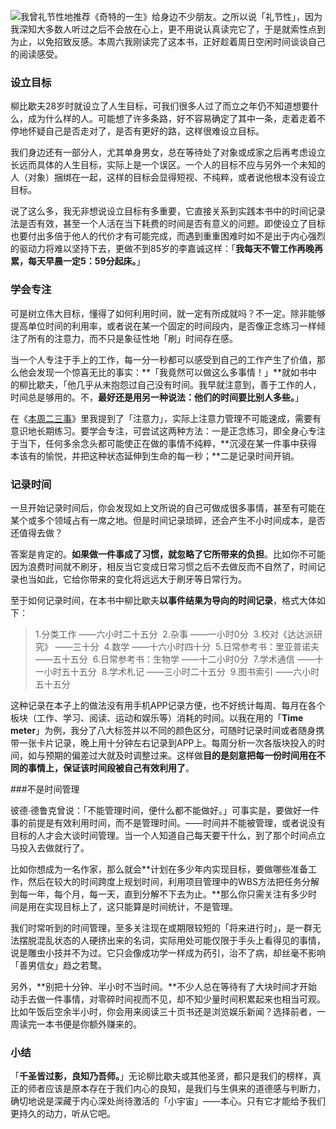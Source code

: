 ![](http://upload-images.jianshu.io/upload_images/1759866-b29c8dfd60f8a34c.jpg?imageMogr2/auto-orient/strip%7CimageView2/2/w/1240)我曾礼节性地推荐《奇特的一生》给身边不少朋友。之所以说「礼节性」，因为我深知大多数人听过之后不会放在心上，更不用说认真读完它了，于是就索性点到为止，以免招致反感。本周六我刚读完了这本书，正好趁着周日空闲时间谈谈自己的阅读感受。

### 设立目标

柳比歇夫28岁时就设立了人生目标，可我们很多人过了而立之年仍不知道想要什么，成为什么样的人。可能想了许多条路，好不容易确定了其中一条，走着走着不停地怀疑自己是否走对了，是否有更好的路，这样很难设立目标。

我们身边还有一部分人，尤其单身男女，总在等待处了对象或成家之后再考虑设立长远而具体的人生目标，实际上是一个误区。一个人的目标不应与另外一个未知的人（对象）捆绑在一起，这样的目标会显得短视、不纯粹，或者说他根本没有设立目标。

说了这么多，我无非想说设立目标有多重要，它直接关系到实践本书中的时间记录法是否有效，甚至一个人活在当下耗费的时间是否有意义的问题。即使设立了目标也要付出多倍于他人的代价才有可能完成，而遇到重重困难时如不是出于内心强烈的驱动力将难以坚持下去，更做不到85岁的李嘉诚这样：「**我每天不管工作再晚再累，每天早晨一定5：59分起床。**」

### 学会专注

可是树立伟大目标，懂得了如何利用时间，就一定有所成就吗？不一定。除非能够提高单位时间的利用率，或者说在某一个固定的时间段内，是否像正念练习一样倾注了所有的注意力，而不只是象征性地「刷」时间存在感。

当一个人专注于手上的工作，每一分一秒都可以感受到自己的工作产生了价值，那么他会发现一个惊喜无比的事实：**「我竟然可以做这么多事情！」**就如书中的柳比歇夫，「他几乎从未抱怨过自己没有时间。我早就注意到，善于工作的人，时间总是够用的。不，**最好还是用另一种说法：他们的时间要比别人多些。**」

在《[本周二三事](http://mp.weixin.qq.com/s?__biz=MzI4NzIxNjA5MA==&mid=2247483795&idx=1&sn=778ea7c017a9eb20c032e1b9378d6a9f&scene=21#wechat_redirect)》里我提到了「注意力」，实际上注意力管理不可能速成，需要有意识地长期练习。要学会专注，可尝试这两种方法：一是正念练习，即全身心专注于当下，任何多余念头都可能使正在做的事情不纯粹，**沉浸在某一件事中获得本该有的愉悦，并把这种状态延伸到生命的每一秒；**二是记录时间开销。

### 记录时间

一旦开始记录时间后，你会发现如上文所说的自己可做成很多事情，甚至有可能在某个或多个领域占有一席之地。但是时间记录琐碎，还会产生不小时间成本，是否还值得去做？

答案是肯定的。**如果做一件事成了习惯，就忽略了它所带来的负担**。比如你不可能因为浪费时间就不刷牙，相反当它变成日常习惯之后不去做反而不自然了，时间记录也当如此，它给你带来的变化将远远大于刷牙等日常行为。

至于如何记录时间，在本书中柳比歇夫**以事件结果为导向的时间记录**，格式大体如下：
>1.分类工作 ——六小时二十五分 
2.杂事 ——一小时0分 
3.校对《达达派研究》 ——三十分 
4.数学 ——十六小时四十分 
5.日常参考书：里亚普诺夫 ——五十五分 
6.日常参考书：生物学 ——十二小时0分 
7.学术通信 ——十一小时五十五分 
8.学术札记 ——三小时二十五分 
9.图书索引 ——六小时五十五分

这种记录在本子上的做法没有用手机APP记录方便，也不好统计每周、每月在各个板块（工作、学习、阅读、运动和娱乐等）消耗的时间。以我在用的「**Time meter**」为例，我分了八大标签并以不同的颜色区分，可随时记录时间或者随身携带一张卡片记录，晚上用十分钟左右记录到APP上。每周分析一次各版块投入的时间，如与预期的偏差过大就及时调整过来。这样做**目的是刻意把每一份时间用在不同的事情上，保证该时间段被自己有效利用了**。

###不是时间管理

彼德∙德鲁克曾说：「不能管理时间，便什么都不能做好。」可事实是，要做好一件事的前提是有效利用时间，而不是管理时间。——时间并不能被管理，或者说没有目标的人才会大谈时间管理。当一个人知道自己每天要干什么，到了那个时间点立马投入去做就行了。

比如你想成为一名作家，那么就会**计划在多少年内实现目标，要做哪些准备工作，然后在较大的时间跨度上规划时间，利用项目管理中的WBS方法把任务分解到每一年，每个月，每一天，直到分解不下去为止。**那么你只需关注有多少时间是用在实现目标上了，这只能算是时间统计，不是管理。

我们时常听到的时间管理，至多关注现在或期限较短的「将来进行时」，是一群无法摆脱混乱状态的人硬挤出来的名词，实际用处可能仅限于手头上看得见的事情，说是雕虫小技并不为过。它只会像成功学一样成为药引，治不了病，却丝毫不影响「善男信女」趋之若鹜。

另外，**别把十分钟、半小时不当时间。**不少人总在等待有了大块时间才开始动手去做一件事情，对零碎时间视而不见，却不知少量时间积累起来也相当可观。比如午饭后空余半小时，你会用来阅读三十页书还是浏览娱乐新闻？选择前者，一周读完一本书便是你额外赚来的。

### 小结

「**千圣皆过影，良知乃吾师。**」无论柳比歇夫或其他圣贤，都只是我们的榜样，真正的师者应该是原本存在于我们内心的良知，是我们与生俱来的道德感与判断力，确切地说是深藏于内心深处尚待激活的「小宇宙」——本心。只有它才能给予我们更持久的动力，听从它吧。
